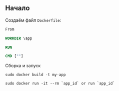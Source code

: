 ## Начало
Создаём файл `Dockerfile`:
```dockerfile
From 

WORKDIR \app

RUN

CMD [""]
```

Сборка и запуск
```shell
sudo docker build -t my-app

sudo docker run -it --rm `app_id` or run `app_id`
```




